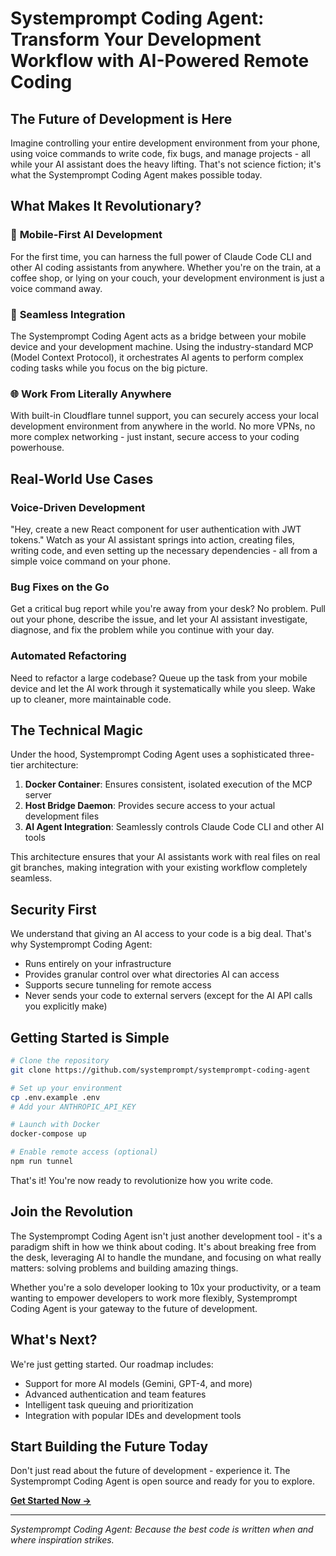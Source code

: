 # Systemprompt Coding Agent: Transform Your Development Workflow with AI-Powered Remote Coding

## The Future of Development is Here

Imagine controlling your entire development environment from your phone, using voice commands to write code, fix bugs, and manage projects - all while your AI assistant does the heavy lifting. That's not science fiction; it's what the Systemprompt Coding Agent makes possible today.

## What Makes It Revolutionary?

### 🚀 **Mobile-First AI Development**
For the first time, you can harness the full power of Claude Code CLI and other AI coding assistants from anywhere. Whether you're on the train, at a coffee shop, or lying on your couch, your development environment is just a voice command away.

### 🔌 **Seamless Integration**
The Systemprompt Coding Agent acts as a bridge between your mobile device and your development machine. Using the industry-standard MCP (Model Context Protocol), it orchestrates AI agents to perform complex coding tasks while you focus on the big picture.

### 🌐 **Work From Literally Anywhere**
With built-in Cloudflare tunnel support, you can securely access your local development environment from anywhere in the world. No more VPNs, no more complex networking - just instant, secure access to your coding powerhouse.

## Real-World Use Cases

### **Voice-Driven Development**
"Hey, create a new React component for user authentication with JWT tokens." Watch as your AI assistant springs into action, creating files, writing code, and even setting up the necessary dependencies - all from a simple voice command on your phone.

### **Bug Fixes on the Go**
Get a critical bug report while you're away from your desk? No problem. Pull out your phone, describe the issue, and let your AI assistant investigate, diagnose, and fix the problem while you continue with your day.

### **Automated Refactoring**
Need to refactor a large codebase? Queue up the task from your mobile device and let the AI work through it systematically while you sleep. Wake up to cleaner, more maintainable code.

## The Technical Magic

Under the hood, Systemprompt Coding Agent uses a sophisticated three-tier architecture:

1. **Docker Container**: Ensures consistent, isolated execution of the MCP server
2. **Host Bridge Daemon**: Provides secure access to your actual development files
3. **AI Agent Integration**: Seamlessly controls Claude Code CLI and other AI tools

This architecture ensures that your AI assistants work with real files on real git branches, making integration with your existing workflow completely seamless.

## Security First

We understand that giving an AI access to your code is a big deal. That's why Systemprompt Coding Agent:

- Runs entirely on your infrastructure
- Provides granular control over what directories AI can access
- Supports secure tunneling for remote access
- Never sends your code to external servers (except for the AI API calls you explicitly make)

## Getting Started is Simple

```bash
# Clone the repository
git clone https://github.com/systemprompt/systemprompt-coding-agent

# Set up your environment
cp .env.example .env
# Add your ANTHROPIC_API_KEY

# Launch with Docker
docker-compose up

# Enable remote access (optional)
npm run tunnel
```

That's it! You're now ready to revolutionize how you write code.

## Join the Revolution

The Systemprompt Coding Agent isn't just another development tool - it's a paradigm shift in how we think about coding. It's about breaking free from the desk, leveraging AI to handle the mundane, and focusing on what really matters: solving problems and building amazing things.

Whether you're a solo developer looking to 10x your productivity, or a team wanting to empower developers to work more flexibly, Systemprompt Coding Agent is your gateway to the future of development.

## What's Next?

We're just getting started. Our roadmap includes:

- Support for more AI models (Gemini, GPT-4, and more)
- Advanced authentication and team features
- Intelligent task queuing and prioritization
- Integration with popular IDEs and development tools

## Start Building the Future Today

Don't just read about the future of development - experience it. The Systemprompt Coding Agent is open source and ready for you to explore. 

**[Get Started Now →](https://github.com/systemprompt/systemprompt-coding-agent)**

---

*Systemprompt Coding Agent: Because the best code is written when and where inspiration strikes.*